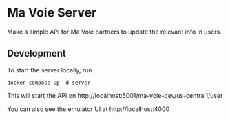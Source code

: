 # Ma Voie Server

Make a simple API for Ma Voie partners to update the relevant info in users.

## Development

To start the server locally, run

```
docker-compose up -d server
```

This will start the API on http://localhost:5001/ma-voie-dev/us-central1/user

You can also see the emulator UI at http://localhost:4000
